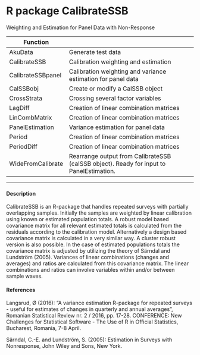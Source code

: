 # R package CalibrateSSB

Weighting and Estimation for Panel Data with Non-Response


 Function        |   |
| ---------------------------- | -------------------------------------------------------------- |
| AkuData | Generate test data |
| CalibrateSSB | Calibration weighting and estimation |
| CalibrateSSBpanel | Calibration weighting and variance estimation for panel data |
| CalSSBobj | Create or modify a CalSSB object |
| CrossStrata | Crossing several factor variables |
| LagDiff | Creation of linear combination matrices |
| LinCombMatrix | Creation of linear combination matrices |
| PanelEstimation | Variance estimation for panel data |
| Period | Creation of linear combination matrices |
| PeriodDiff | Creation of linear combination matrices |
| WideFromCalibrate | Rearrange output from CalibrateSSB (calSSB object). Ready for input to PanelEstimation. |

-----------------------------------

#### Description

CalibrateSSB is an R-package that handles repeated surveys with partially overlapping samples. Initially the samples are weighted by linear calibration using known or estimated population totals. A robust model based covariance matrix for all relevant estimated totals is calculated from the residuals according to the calibration model. Alternatively a design based covariance matrix is calculated in a very similar way. A cluster robust version is also possible. In the case of estimated populations totals the covariance matrix is adjusted by utilizing the theory of Särndal and Lundström (2005). Variances of linear combinations (changes and averages) and ratios are calculated from this covariance matrix. The linear combinations and ratios can involve variables within and/or between sample waves. 

#### References

Langsrud, Ø (2016): “A variance estimation R-package for repeated surveys - useful for estimates of changes in quarterly and annual averages”, Romanian Statistical Review nr. 2 / 2016, pp. 17-28. CONFERENCE: New Challenges for Statistical Software - The Use of R in Official Statistics, Bucharest, Romania, 7-8 April. 

Särndal, C.-E. and Lundström, S. (2005): Estimation in Surveys with Nonresponse, John Wiley and Sons, New York.

